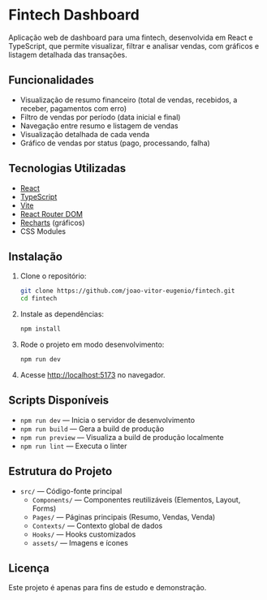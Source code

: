 
# Fintech Dashboard

Aplicação web de dashboard para uma fintech, desenvolvida em React e TypeScript, que permite visualizar, filtrar e analisar vendas, com gráficos e listagem detalhada das transações.

## Funcionalidades

- Visualização de resumo financeiro (total de vendas, recebidos, a receber, pagamentos com erro)
- Filtro de vendas por período (data inicial e final)
- Navegação entre resumo e listagem de vendas
- Visualização detalhada de cada venda
- Gráfico de vendas por status (pago, processando, falha)

## Tecnologias Utilizadas

- [React](https://react.dev/)
- [TypeScript](https://www.typescriptlang.org/)
- [Vite](https://vitejs.dev/)
- [React Router DOM](https://reactrouter.com/)
- [Recharts](https://recharts.org/) (gráficos)
- CSS Modules

## Instalação

1. Clone o repositório:
   ```bash
   git clone https://github.com/joao-vitor-eugenio/fintech.git
   cd fintech
   ```
2. Instale as dependências:
   ```bash
   npm install
   ```
3. Rode o projeto em modo desenvolvimento:
   ```bash
   npm run dev
   ```
4. Acesse [http://localhost:5173](http://localhost:5173) no navegador.

## Scripts Disponíveis

- `npm run dev` — Inicia o servidor de desenvolvimento
- `npm run build` — Gera a build de produção
- `npm run preview` — Visualiza a build de produção localmente
- `npm run lint` — Executa o linter

## Estrutura do Projeto

- `src/` — Código-fonte principal
  - `Components/` — Componentes reutilizáveis (Elementos, Layout, Forms)
  - `Pages/` — Páginas principais (Resumo, Vendas, Venda)
  - `Contexts/` — Contexto global de dados
  - `Hooks/` — Hooks customizados
  - `assets/` — Imagens e ícones

## Licença

Este projeto é apenas para fins de estudo e demonstração.
